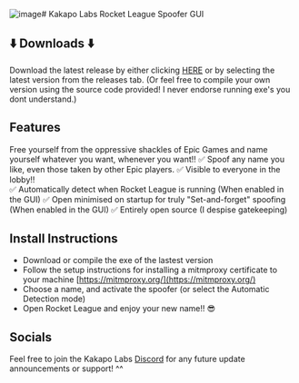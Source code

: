![image](https://github.com/user-attachments/assets/f60812b7-7a6f-4e58-995e-63e71c8fd5c5)# Kakapo Labs Rocket League Spoofer GUI


## ⬇️ Downloads ⬇️
Download the latest release by either clicking [HERE](https://github.com/Kakapo-Labs/RL-Spoofer-GUI/releases) or by selecting the latest version from the releases tab.
(Or feel free to compile your own version using the source code provided! I never endorse running exe's you dont understand.)  

## Features
Free yourself from the oppressive shackles of Epic Games and name yourself whatever you want, whenever you want!!
✅ Spoof any name you like, even those taken by other Epic players.
✅ Visible to everyone in the lobby!!  
✅ Automatically detect when Rocket League is running (When enabled in the GUI)
✅ Open minimised on startup for truly "Set-and-forget" spoofing (When enabled in the GUI)
✅ Entirely open source (I despise gatekeeping)

## Install Instructions
* Download or compile the exe of the lastest version
* Follow the setup instructions for installing a mitmproxy certificate to your machine [https://mitmproxy.org/](https://mitmproxy.org/)
* Choose a name, and activate the spoofer (or select the Automatic Detection mode)
* Open Rocket League and enjoy your new name!! 😎


## Socials
Feel free to join the Kakapo Labs [Discord](https://discord.gg/hXAVPfYHUN) for any future update announcements or support! ^^
